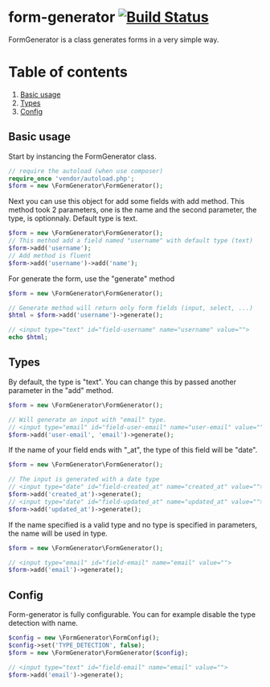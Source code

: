 # form-generator [![Build Status](https://travis-ci.com/moon250/formgenerator.svg?branch=master)](https://travis-ci.com/moon250/formgenerator)

FormGenerator is a class generates forms in a very simple way.

# Table of contents
1. [Basic usage](#Basic-Usage)
2. [Types](#Types)
3. [Config](#Config)

## Basic usage
Start by instancing the FormGenerator class.
```php
// require the autoload (when use composer)
require_once 'vendor/autoload.php';
$form = new \FormGenerator\FormGenerator();
```

Next you can use this object for add some fields with add method. This method took 2 parameters, one is the name and
the second parameter, the type, is optionnaly. Default type is text.

```php
$form = new \FormGenerator\FormGenerator();
// This method add a field named "username" with default type (text)
$form->add('username');
// Add method is fluent
$form->add('username')->add('name');
```
For generate the form, use the "generate" method
```php
$form = new \FormGenerator\FormGenerator();

// Generate method will return only form fields (input, select, ...)
$html = $form->add('username')->generate();

// <input type="text" id="field-username" name="username" value="">
echo $html;
```

## Types

By default, the type is "text". You can change this by passed another parameter in the "add" method.

```php
$form = new \FormGenerator\FormGenerator();

// Will generate an input with "email" type.
// <input type="email" id="field-user-email" name="user-email" value="">
$form->add('user-email', 'email')->generate();
```

If the name of your field ends with "_at", the type of this field will be "date".

```php
$form = new \FormGenerator\FormGenerator();

// The input is generated with a date type
// <input type="date" id="field-created_at" name="created_at" value="">
$form->add('created_at')->generate();
// <input type="date" id="field-updated_at" name="updated_at" value="">
$form->add('updated_at')->generate();
```

If the name specified is a valid type and no type is specified in parameters, the name will be used in type.

```php
$form = new \FormGenerator\FormGenerator();

// <input type="email" id="field-email" name="email" value=""> 
$form->add('email')->generate();
```

## Config
Form-generator is fully configurable. You can for example disable the type detection with name.

```php
$config = new \FormGenerator\FormConfig();
$config->set('TYPE_DETECTION', false);
$form = new \FormGenerator\FormGenerator($config);

// <input type="text" id="field-email" name="email" value="">
$form->add('email')->generate();
```
 